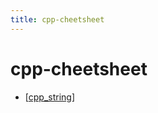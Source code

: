 ```yaml
---
title: cpp-cheetsheet
---
```


# cpp-cheetsheet

- [[cpp_string]]

[//begin]: # "Autogenerated link references for markdown compatibility"
[cpp_string]: cpp_string.md "cpp_string"
[//end]: # "Autogenerated link references"